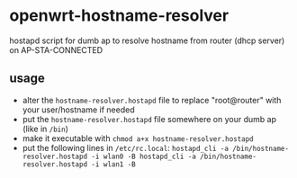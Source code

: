 # openwrt-hostname-resolver
hostapd script for dumb ap to resolve hostname from router (dhcp server) on AP-STA-CONNECTED

## usage
- alter the `hostname-resolver.hostapd` file to replace "root@router" with your user/hostname if needed 
- put the `hostname-resolver.hostapd` file somewhere on your dumb ap (like in `/bin`)
- make it executable with `chmod a+x hostname-resolver.hostapd`
- put the following lines in `/etc/rc.local`:
`hostapd_cli -a /bin/hostname-resolver.hostapd -i wlan0 -B
hostapd_cli -a /bin/hostname-resolver.hostapd -i wlan1 -B`
